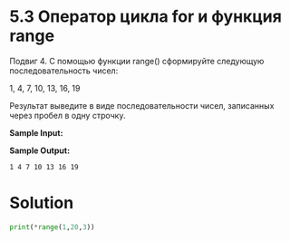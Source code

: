 # 5.3 Оператор цикла for и функция range

Подвиг 4. С помощью функции range() сформируйте следующую последовательность чисел:

1, 4, 7, 10, 13, 16, 19

Результат выведите в виде последовательности чисел, записанных через пробел в одну строчку.

**Sample Input:**

**Sample Output:**

```
1 4 7 10 13 16 19
```

# Solution

```python
print(*range(1,20,3))
```